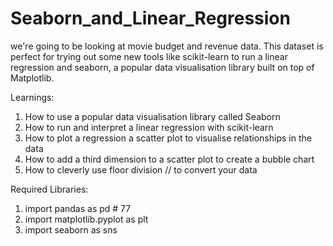 # Seaborn_and_Linear_Regression
we're going to be looking at movie budget and revenue data. This dataset is perfect for trying out some new tools like scikit-learn to
run a linear regression and seaborn, a popular data visualisation library built on top of Matplotlib.

Learnings:

1. How to use a popular data visualisation library called Seaborn
2. How to run and interpret a linear regression with scikit-learn
3. How to plot a regression a scatter plot to visualise relationships in the data
4. How to add a third dimension to a scatter plot to create a bubble chart
5. How to cleverly use floor division // to convert your data


Required Libraries:

1. import pandas as pd   # 77
2. import matplotlib.pyplot as plt
3. import seaborn as sns
